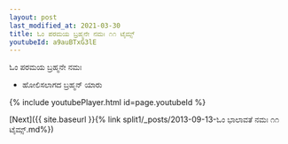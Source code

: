 ```yaml
---
layout: post
last_modified_at: 2021-03-30
title: ಓಂ ಪರಮಯ ಬ್ರಹ್ಮನೇ ನಮಃ ೧೧ ಟೈಮ್ಸ್
youtubeId: a9auBTxG3lE
---
```

 
 
 ಓಂ ಪರಮಯ ಬ್ರಹ್ಮನೇ ನಮಃ  
 
 -  ಹೋಲಿಸಲಾಗದ ಬ್ರಹ್ಮನ್ ಯಾರು 
 
  
 
  
 
 
 
 
 
 


{% include youtubePlayer.html id=page.youtubeId %}
 
[Next]({{ site.baseurl }}{% link  split1/_posts/2013-09-13-ಓಂ ಭಾಲಾವತೆ ನಮಃ ೧೧ ಟೈಮ್ಸ್.md%})
 
